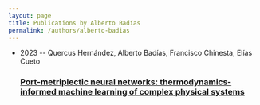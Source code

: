 ```yaml
---
layout: page
title: Publications by Alberto Badías
permalink: /authors/alberto-badias
---
```


<ul class="post-list">
<li><span class='post-meta'>2023 -- Quercus Hernández, Alberto Badías, Francisco Chinesta, Elías Cueto</span><h3><a class='post-link' href="{{ site.baseurl }}/port-metriplectic-neural-networks-thermodynamics-informed-machine-learning-of-complex-physical-systems">Port-metriplectic neural networks: thermodynamics-informed machine learning of complex physical systems</a></h3></li>

</ul>
